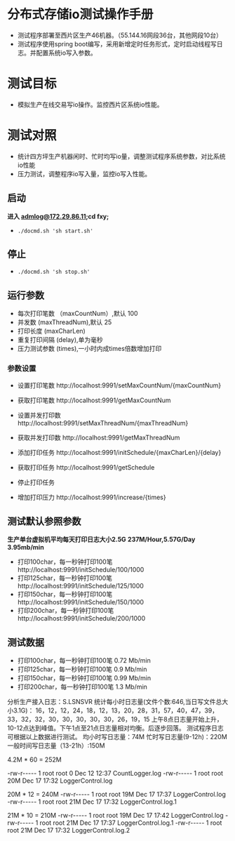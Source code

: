 # 分布式存储io测试操作手册
- 测试程序部署至西片区生产46机器。（55.144.16网段36台，其他网段10台）
- 测试程序使用spring boot编写，采用新增定时任务形式，定时启动线程写日志。并配置系统io写入参数。

# 测试目标
- 模拟生产在线交易写io操作。监控西片区系统io性能。

# 测试对照
- 统计四方坪生产机器闲时、忙时均写io量，调整测试程序系统参数，对比系统io性能
- 压力测试，调整程序io写入量，监控io写入性能。

## 启动
**进入 admlog@172.29.86.11;cd fxy;**
- `./docmd.sh 'sh start.sh'`

## 停止
- `./docmd.sh 'sh stop.sh'`

## 运行参数
- 每次打印笔数 （maxCountNum）,默认 100
- 并发数 (maxThreadNum),默认 25
- 打印长度 (maxCharLen)
- 重复打印间隔 (delay),单为毫秒
- 压力测试参数 (times),一小时内成times倍数增加打印

### 参数设置
   - 设置打印笔数
     http://localhost:9991/setMaxCountNum/{maxCountNum}
   - 获取打印笔数
     http://localhost:9991/getMaxCountNum
   - 设置并发打印数
     http://localhost:9991/setMaxThreadNum/{maxThreadNum}
   - 获取并发打印数
     http://localhost:9991/getMaxThreadNum
   - 添加打印任务
     http://localhost:9991/initSchedule/{maxCharLen}/{delay}
   - 获取打印任务
     http://localhost:9991/getSchedule
   - 停止打印任务
     
   - 增加打印压力
     http://localhost:9991/increase/{times}

## 测试默认参照参数 
   **生产单台虚拟机平均每天打印日志大小2.5G**
   **237M/Hour,5.57G/Day 3.95mb/min** 
   - 打印100char，每一秒钟打印100笔
   http://localhost:9991/initSchedule/100/1000
   - 打印125char，每一秒钟打印100笔
   http://localhost:9991/initSchedule/125/1000
   - 打印150char，每一秒钟打印100笔
   http://localhost:9991/initSchedule/150/1000
   - 打印200char，每一秒钟打印100笔
   http://localhost:9991/initSchedule/200/1000


## 测试数据
- 打印100char，每一秒钟打印100笔
    0.72 Mb/min
- 打印125char，每一秒钟打印100笔
    0.9 Mb/min
- 打印150char，每一秒钟打印100笔
    0.99 Mb/min
- 打印200char，每一秒钟打印100笔
    1.3  Mb/min

分析生产接入日志：S.LSNSVR
统计每小时日志量(文件个数:646,当日写文件总大小3.1G)：
16，12，12，24，18，12，13，20，28，31，57，40，47，39，33，32，32，30，30，30，30，30，26，19，15
上午8点日志量开始上升，10-12点达到峰值。下午1点至21点日志量相对均衡。后逐步回落。
测试程序日志可根据以上数据进行测试。
均小时写日志量：74M
忙时写日志量(9-12h)：220M
一般时间写日志量（13-21h）:150M

4.2M * 60 = 252M

-rw-r----- 1 root root   0 Dec 12 12:37 CountLogger.log
-rw-r----- 1 root root 20M Dec 17 17:32 LoggerControl.log

20M * 12 = 240M
-rw-r----- 1 root root 19M Dec 17 17:37 LoggerControl.log
-rw-r----- 1 root root 21M Dec 17 17:32 LoggerControl.log.1

21M * 10 = 210M
-rw-r----- 1 root root 19M Dec 17 17:42 LoggerControl.log
-rw-r----- 1 root root 21M Dec 17 17:37 LoggerControl.log.1
-rw-r----- 1 root root 21M Dec 17 17:32 LoggerControl.log.2